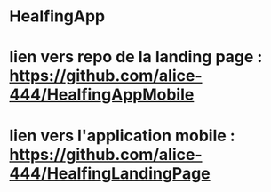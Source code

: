 # HealfingApp


# lien vers repo de la landing page : https://github.com/alice-444/HealfingAppMobile
# lien vers l'application mobile : https://github.com/alice-444/HealfingLandingPage
